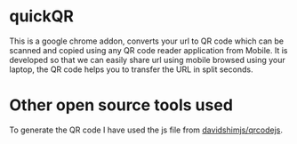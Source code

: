 # quickQR
This is a google chrome addon, converts your url to QR code which can be scanned and copied using any QR code reader application from Mobile. It is developed so that we can easily share url using mobile browsed using your laptop, the QR code helps you to transfer the URL in split seconds.

# Other open source tools used
To generate the QR code I have used the js file from [davidshimjs/qrcodejs](https://github.com/davidshimjs/qrcodejs).
